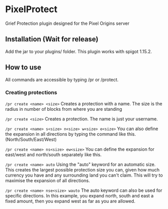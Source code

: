 # PixelProtect
Grief Protection plugin designed for the Pixel Origins server

## Installation (Wait for release)

Add the jar to your plugins/ folder. This plugin works with spigot 1.15.2.

## How to use

All commands are accessible by typing /pr or /protect.

### Creating protections

```/pr create <name> <size>``` Creates a protection with a name. The size is the radius in number of blocks from where you are standing

```/pr create <size>``` Creates a protection. The name is just your username.

```/pr create <name> s<size> n<size> w<size> e<size>``` You can also define the expansion in all directions by typing the command like this. (North/South/East/West)

```/pr create <name> ns<size> ew<size>``` You can define the expansion for east/west and north/south separately like this.

```/pr create <name> auto``` Using the "auto" keyword for an automatic size. This creates the largest possible protection size you can, given how much currency you have and any surrounding land you can't claim. This will try to maximise the expansion of all directions.

```/pr create <name> nse<size> wauto``` The auto keyword can also be used for specific directions. In this example, you expand north, south and east a fixed amount, then you expand west as far as you are allowed.
